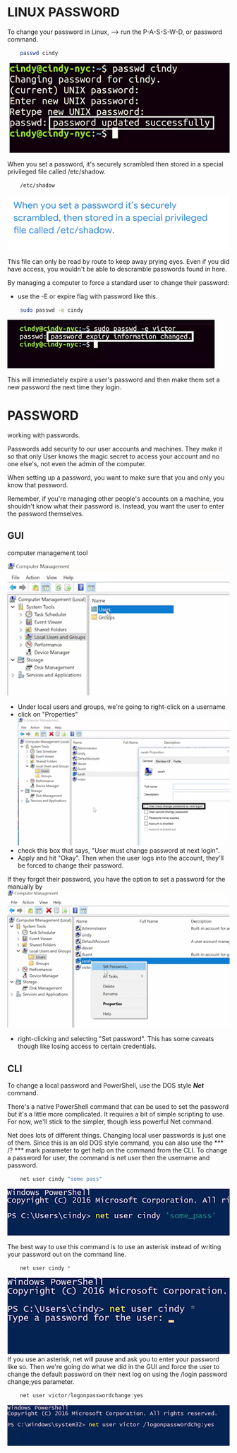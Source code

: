 # LINUX PASSWORD

To change your password in Linux, -->  run the P-A-S-S-W-D, or password command. 

``` Bash
    passwd cindy
```
![passCha7](images/passCha7.png)

When you set a password, it's securely scrambled then stored in a special privileged file called /etc/shadow. 

``` Bash
    /etc/shadow
```
![passCha8](images/passCha8.png)

This file can only be read by route to keep away prying eyes. Even if you did have access, you wouldn't be able to descramble passwords found in here. 

By managing a computer to force a standard user to change their password:
 - use the -E or expire flag with password like this.

``` Bash
    sudo passwd -e cindy 
```
![passCha9](images/passCha9.png)

This will immediately expire a user's password and then make them set a new password the next time they login.


# PASSWORD

working with passwords. 

Passwords add security to our user accounts and machines. They make it so that only User knows the magic secret to access your account and no one else's, not even the admin of the computer. 

When setting up a password, you want to make sure that you and only you know that password. 

Remember, if you're managing other people's accounts on a machine, you shouldn't know what their password is. Instead, you want the user to enter the password themselves. 

## GUI

computer management tool

![passCha1](images/passCha1.png)
- Under local users and groups, we're going to right-click on a username 
- click on "Properties" 
![passCha3](images/passCha3.png)
- check this box that says, "User must change password at next login".
- Apply and hit "Okay". Then when the user logs into the account, they'll be forced to change their password. 

If they forgot their password, you have the option to set a password for the manually by 
![passSet](images/passSet.png)
- right-clicking and selecting "Set password". This has some caveats though like losing access to certain credentials. 

## CLI

To change a local password and PowerShell, use the DOS style ***Net*** command. 

There's a native PowerShell command that can be used to set the password but it's a little more complicated. It requires a bit of simple scripting to use. For now, we'll stick to the simpler, though less powerful Net command. 

Net does lots of different things. Changing local user passwords is just one of them. Since this is an old DOS style command, you can also use the *** /? *** mark parameter to get help on the command from the CLI. To change a password for user, the command is net user then the username and password.
``` Powershell
    net user cindy "some pass"
```
![passCha4](images/passCha4.png)

The best way to use this command is to use an asterisk instead of writing your password out on the command line.
``` Powershell
    net user cindy *
```
![passCha5](images/passCha5.png)
If you use an asterisk, net will pause and ask you to enter your password like so.
Then we're going do what we did in the GUI and force the user to change the default password on their next log on using the /login password change;yes parameter. 
``` Powershell
    net user victor/logonpasswordchange:yes
```
![passCha6](images/passCha6.png)
